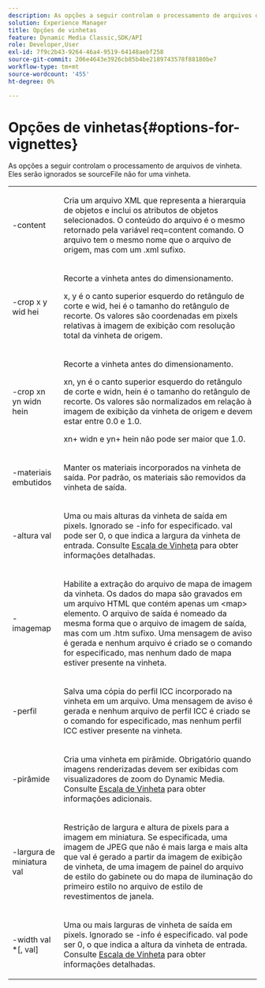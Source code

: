 ```yaml
---
description: As opções a seguir controlam o processamento de arquivos de vinheta. Eles serão ignorados se sourceFile não for uma vinheta.
solution: Experience Manager
title: Opções de vinhetas
feature: Dynamic Media Classic,SDK/API
role: Developer,User
exl-id: 7f9c2b43-9264-46a4-9519-64148aebf258
source-git-commit: 206e4643e3926cb85b4be2189743578f88180be7
workflow-type: tm+mt
source-wordcount: '455'
ht-degree: 0%

---
```


# Opções de vinhetas{#options-for-vignettes}

As opções a seguir controlam o processamento de arquivos de vinheta. Eles serão ignorados se sourceFile não for uma vinheta.

<table id="simpletable_6D0C967EB84947FBAC34B46C4BB23AF0"> 
 <tr class="strow"> 
  <td class="stentry"> <p><span class="codeph"> -content</span> </p></td> 
  <td class="stentry"> <p>Cria um arquivo XML que representa a hierarquia de objetos e inclui os atributos de objetos selecionados. O conteúdo do arquivo é o mesmo retornado pela variável <span class="codeph"> req=content</span> comando. O arquivo tem o mesmo nome que o arquivo de origem, mas com um <span class="filepath"> .xml</span> sufixo. </p></td> 
 </tr> 
 <tr class="strow"> 
  <td class="stentry"> <p><span class="codeph">-crop <span class="varname"> x</span><span class="varname"> y</span><span class="varname"> wid</span><span class="varname"> hei</span></span> </p></td> 
  <td class="stentry"> <p>Recorte a vinheta antes do dimensionamento. </p> <p><span class="codeph"><span class="varname"> x</span>,<span class="varname"> y</span></span> é o canto superior esquerdo do retângulo de corte e <span class="codeph"><span class="varname"> wid</span>,<span class="varname"> hei</span></span> é o tamanho do retângulo de recorte. Os valores são coordenadas em pixels relativas à imagem de exibição com resolução total da vinheta de origem. </p></td> 
 </tr> 
 <tr class="strow"> 
  <td class="stentry"> <p><span class="codeph">-crop <span class="varname"> xn</span><span class="varname"> yn</span><span class="varname"> widn</span><span class="varname"> hein</span></span> </p> </td> 
  <td class="stentry"> <p>Recorte a vinheta antes do dimensionamento. </p> <p><span class="codeph"><span class="varname"> xn</span>,<span class="varname"> yn</span></span> é o canto superior esquerdo do retângulo de corte e <span class="codeph"><span class="varname"> widn</span>,<span class="varname"> hein</span></span> é o tamanho do retângulo de recorte. Os valores são normalizados em relação à imagem de exibição da vinheta de origem e devem estar entre 0.0 e 1.0. </p> <p><span class="codeph"><span class="varname"> xn</span></span>+<span class="codeph"><span class="varname"> widn</span></span> e <span class="codeph"><span class="varname"> yn</span></span>+<span class="codeph"><span class="varname"> hein</span></span> não pode ser maior que 1.0. </p></td> 
 </tr> 
 <tr class="strow"> 
  <td class="stentry"> <p><span class="codeph"> -materiais embutidos</span> </p></td> 
  <td class="stentry"> <p>Manter os materiais incorporados na vinheta de saída. Por padrão, os materiais são removidos da vinheta de saída. </p></td> 
 </tr> 
 <tr class="strow"> 
  <td class="stentry"> <p><span class="codeph">-altura <span class="varname"> val</span></span> </p></td> 
  <td class="stentry"> <p>Uma ou mais alturas da vinheta de saída em pixels. Ignorado se -info for especificado. <span class="varname"> val</span> pode ser 0, o que indica a largura da vinheta de entrada. Consulte <a href="../../../../ir-api/vntc/utilities/c-ir-vignette-converter-vntc/c-ir-vignette-scaling.md#concept-e373a29c2f954df98d704c7723804585" type="concept" format="dita" scope="local"> Escala de Vinheta</a> para obter informações detalhadas. </p></td> 
 </tr> 
 <tr class="strow"> 
  <td class="stentry"> <p><span class="codeph"> -imagemap</span> </p></td> 
  <td class="stentry"> <p>Habilite a extração do arquivo de mapa de imagem da vinheta. Os dados do mapa são gravados em um arquivo HTML que contém apenas um <span class="codeph"> &lt;map&gt;</span> elemento. O arquivo de saída é nomeado da mesma forma que o arquivo de imagem de saída, mas com um <span class="filepath"> .htm</span> sufixo. Uma mensagem de aviso é gerada e nenhum arquivo é criado se o comando for especificado, mas nenhum dado de mapa estiver presente na vinheta. </p></td> 
 </tr> 
 <tr class="strow"> 
  <td class="stentry"> <p><span class="codeph"> -perfil</span> </p></td> 
  <td class="stentry"> <p>Salva uma cópia do perfil ICC incorporado na vinheta em um arquivo. Uma mensagem de aviso é gerada e nenhum arquivo de perfil ICC é criado se o comando for especificado, mas nenhum perfil ICC estiver presente na vinheta. </p></td> 
 </tr> 
 <tr class="strow"> 
  <td class="stentry"> <p><span class="codeph"> -pirâmide</span> </p></td> 
  <td class="stentry"> <p>Cria uma vinheta em pirâmide. Obrigatório quando imagens renderizadas devem ser exibidas com visualizadores de zoom do Dynamic Media. Consulte <a href="../../../../ir-api/vntc/utilities/c-ir-vignette-converter-vntc/c-ir-vignette-scaling.md#concept-e373a29c2f954df98d704c7723804585" type="concept" format="dita" scope="local"> Escala de Vinheta</a> para obter informações adicionais. </p></td> 
 </tr> 
 <tr class="strow"> 
  <td class="stentry"> <p><span class="codeph">-largura de miniatura <span class="varname"> val</span></span> </p></td> 
  <td class="stentry"> <p>Restrição de largura e altura de pixels para a imagem em miniatura. Se especificada, uma imagem de JPEG que não é mais larga e mais alta que <span class="varname"> val</span> é gerado a partir da imagem de exibição de vinheta, de uma imagem de painel do arquivo de estilo do gabinete ou do mapa de iluminação do primeiro estilo no arquivo de estilo de revestimentos de janela. </p></td> 
 </tr> 
 <tr class="strow"> 
  <td class="stentry"> <p><span class="codeph">-width <span class="varname"> val</span> *[,<span class="varname"> val</span>]</span> </p></td> 
  <td class="stentry"> <p>Uma ou mais larguras de vinheta de saída em pixels. Ignorado se <span class="codeph"> -info</span> é especificado. <span class="varname"> val</span> pode ser 0, o que indica a altura da vinheta de entrada. Consulte <a href="../../../../ir-api/vntc/utilities/c-ir-vignette-converter-vntc/c-ir-vignette-scaling.md#concept-e373a29c2f954df98d704c7723804585" type="concept" format="dita" scope="local"> Escala de Vinheta</a> para obter informações detalhadas. </p></td> 
 </tr> 
</table>
